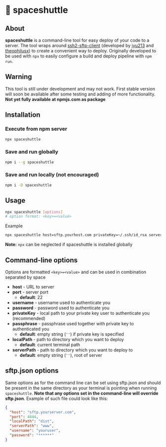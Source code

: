 # 🚀 spaceshuttle

## About

**spaceshuttle** is a command-line tool for easy deploy of your code to a server. The tool wraps around [ssh2-sftp-client](https://www.npmjs.com/package/ssh2-sftp-client) (developed by [jyu213](https://www.npmjs.com/~jyu213) and [theophilusx](https://www.npmjs.com/~theophilusx)) to create a convenient way to deploy. Originally developed to be used with `npx` to easily configure a build and deploy pipeline with `npm run`.

## Warning

This tool is still under development and may not work. First stable version will soon be available after some testing and adding of more functionality. **Not yet fully available at npmjs.com as package**

## Installation

### Execute from npm server

``` bash
npx spaceshuttle
```

### Save and run globally

``` bash
npm i --g spaceshuttle
```

### Save and run locally (not encouraged)

``` bash
npm i -D spaceshuttle
```

## Usage

``` bash
npx spaceshuttle [options]
# option format: <key>=<value>
```

Example

``` bash
npx spaceshuttle host=sftp.yourhost.com privateKey=~/.ssh/id_rsa serverPath=www
```

**Note:** `npx` can be neglected if spaceshuttle is installed globally

## Command-line options

Options are formatted `<key>=<value>` and can be used in combination separated by space

- **host** - URL to server
- **port** - server port
  - **default**: 22
- **username** - username used to authenticate you
- **password** - password used to authenticate you
- **privateKey** - local path to your private key user to authenticate you (recommended)
- **passphrase** - passphrase used together with private key to authenticated you
  - **default**: empty string (`''`) if private key is specified
- **localPath** - path to directory which you want to deploy
  - **default**: current terminal path
- **serverPath** - path to directory which you want to deploy to
  - **default**: empty string (`''`), root of server

## sftp.json options

Same options as for the command line can be set using sftp.json
and should be present in the same directory as your terminal is
pointing when running `spaceshuttle`. **Note that any options set in the command-line will override sftp.json**. Example of such file could look like this:

``` json
{
  "host": "sftp.yourserver.com",
  "port": 4444,
  "localPath": "dist",
  "serverPath": "www",
  "username": "youruser",
  "password": "******"
}
```
